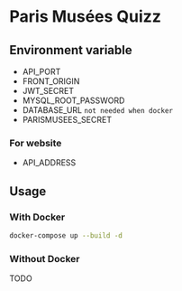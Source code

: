 # Paris Musées Quizz

## Environment variable

-   API_PORT
-   FRONT_ORIGIN
-   JWT_SECRET
-   MYSQL_ROOT_PASSWORD
-   DATABASE_URL `not needed when docker`
-   PARISMUSEES_SECRET

### For website

-   API_ADDRESS

## Usage

### With Docker

```bash
docker-compose up --build -d
```

### Without Docker

TODO
